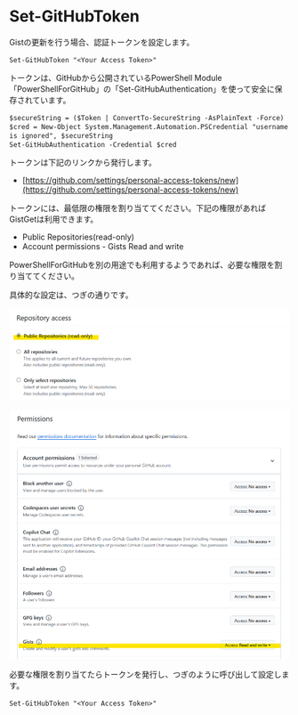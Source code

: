 # Set-GitHubToken

Gistの更新を行う場合、認証トークンを設定します。

```pwsh
Set-GitHubToken "<Your Access Token>"
```

トークンは、GitHubから公開されているPowerShell Module「PowerShellForGitHub」の「Set-GitHubAuthentication」を使って安全に保存されています。

```
$secureString = ($Token | ConvertTo-SecureString -AsPlainText -Force)
$cred = New-Object System.Management.Automation.PSCredential "username is ignored", $secureString
Set-GitHubAuthentication -Credential $cred
```

トークンは下記のリンクから発行します。

- [https://github.com/settings/personal-access-tokens/new](https://github.com/settings/personal-access-tokens/new)

トークンには、最低限の権限を割り当ててください。下記の権限があればGistGetは利用できます。

- Public Repositories(read-only)
- Account permissions - Gists Read and write

PowerShellForGitHubを別の用途でも利用するようであれば、必要な権限を割り当ててください。

具体的な設定は、つぎの通りです。

![](../images/repository-access.png)


![](../images/account-permissions.png)

必要な権限を割り当てたらトークンを発行し、つぎのように呼び出して設定します。

```pwsh
Set-GitHubToken "<Your Access Token>"
```
